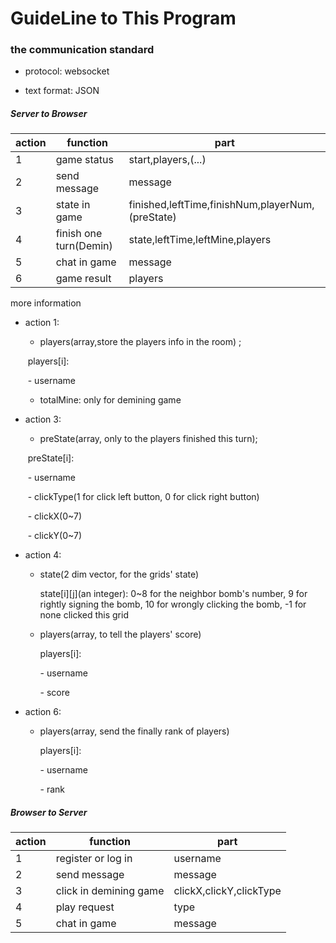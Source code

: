 # GuideLine to This Program

### the communication standard

- protocol: websocket


- text format: JSON

##### Server to Browser

| action | function               | part                                     |
| ------ | ---------------------- | ---------------------------------------- |
| 1      | game status            | start,players,(...)                      |
| 2      | send message           | message                                  |
| 3      | state in game          | finished,leftTime,finishNum,playerNum,(preState) |
| 4      | finish one turn(Demin) | state,leftTime,leftMine,players          |
| 5      | chat in game           | message                                  |
| 6      | game result            | players                                  |

more information

- action 1: 

  - players(array,store the players info in the room) ; 

  ​       players[i]: 

  ​	- username

  - totalMine: only for demining game

- action 3: 

  - preState(array, only to the players finished this turn); 

  ​       preState[i]:

  ​	- username

  ​	- clickType(1 for click left button, 0 for click right button)

  ​	- clickX(0~7)

  ​	- clickY(0~7)

- action 4: 

  - state(2 dim vector, for the grids' state)

    state[i]\[j](an integer): 0~8 for the neighbor bomb's number, 9 for rightly signing the bomb, 10 for wrongly clicking the bomb, -1 for none clicked this grid

  - players(array, to tell the players' score)

    players[i]:

    \- username

    \- score

- action 6:

  - players(array, send the finally rank of players)

    players[i]:

    \- username

    \- rank

##### Browser to Server

| action | function               | part                    |
| ------ | ---------------------- | ----------------------- |
| 1      | register or log in     | username                |
| 2      | send message           | message                 |
| 3      | click in demining game | clickX,clickY,clickType |
| 4      | play request           | type                    |
| 5      | chat in game           | message                 |

